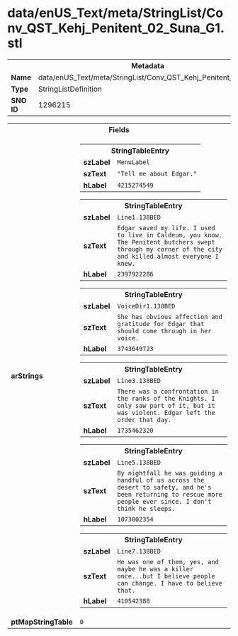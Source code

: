 <h1>data/enUS_Text/meta/StringList/Conv_QST_Kehj_Penitent_02_Suna_G1.stl</h1><table><tr><th colspan="100%">Metadata</th></tr><tr><td><b>Name</b></td><td>data/enUS_Text/meta/StringList/Conv_QST_Kehj_Penitent_02_Suna_G1.stl</td></tr><tr><td><b>Type</b></td><td>StringListDefinition</td></tr><tr><td><b>SNO ID</b></td><td>1296215</td></tr></table>

<table><tr><th colspan="100%">Fields</th></tr><tr><td><b>arStrings</b></td><td><table><tr><th colspan="100%">StringTableEntry</th></tr><tr><td><b>szLabel</b></td><td><code>MenuLabel</code></td></tr><tr><td><b>szText</b></td><td><code>"Tell me about Edgar."</code></td></tr><tr><td><b>hLabel</b></td><td><code>4215274549</code></td></tr></table>


<table><tr><th colspan="100%">StringTableEntry</th></tr><tr><td><b>szLabel</b></td><td><code>Line1.138BED</code></td></tr><tr><td><b>szText</b></td><td><code>Edgar saved my life. I used to live in Caldeum, you know. The Penitent butchers swept through my corner of the city and killed almost everyone I knew.</code></td></tr><tr><td><b>hLabel</b></td><td><code>2397922286</code></td></tr></table>


<table><tr><th colspan="100%">StringTableEntry</th></tr><tr><td><b>szLabel</b></td><td><code>VoiceDir1.138BED</code></td></tr><tr><td><b>szText</b></td><td><code>She has obvious affection and gratitude for Edgar that should come through in her voice.</code></td></tr><tr><td><b>hLabel</b></td><td><code>3743649723</code></td></tr></table>


<table><tr><th colspan="100%">StringTableEntry</th></tr><tr><td><b>szLabel</b></td><td><code>Line3.138BED</code></td></tr><tr><td><b>szText</b></td><td><code>There was a confrontation in the ranks of the Knights. I only saw part of it, but it was violent. Edgar left the order that day.</code></td></tr><tr><td><b>hLabel</b></td><td><code>1735462320</code></td></tr></table>


<table><tr><th colspan="100%">StringTableEntry</th></tr><tr><td><b>szLabel</b></td><td><code>Line5.138BED</code></td></tr><tr><td><b>szText</b></td><td><code>By nightfall he was guiding a handful of us across the desert to safety, and he's been returning to rescue more people ever since. I don't think he sleeps.</code></td></tr><tr><td><b>hLabel</b></td><td><code>1073002354</code></td></tr></table>


<table><tr><th colspan="100%">StringTableEntry</th></tr><tr><td><b>szLabel</b></td><td><code>Line7.138BED</code></td></tr><tr><td><b>szText</b></td><td><code>He was one of them, yes, and maybe he was a killer once...but I believe people can change. I have to believe that.</code></td></tr><tr><td><b>hLabel</b></td><td><code>410542388</code></td></tr></table>


</td></tr><tr><td><b>ptMapStringTable</b></td><td><code>0</code></td></tr></table>


